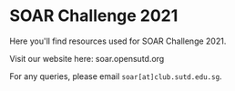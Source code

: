 # SOAR Challenge 2021

Here you'll find resources used for SOAR Challenge 2021.

Visit our website here: soar.opensutd.org

For any queries, please email `soar[at]club.sutd.edu.sg`.

